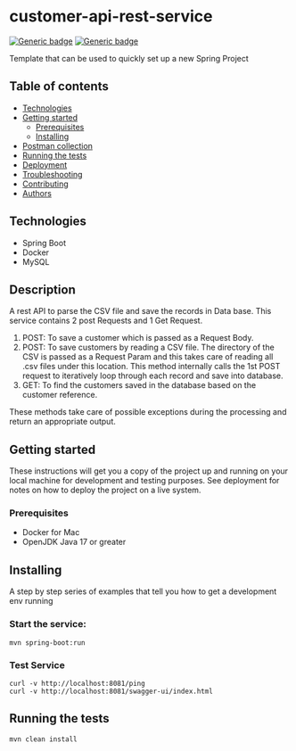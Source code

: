 # customer-api-rest-service

[![Generic badge](https://img.shields.io/badge/LANGUAGE-Java_17+-blue.svg)]()
[![Generic badge](https://img.shields.io/badge/DOKERIZED-YES-green.svg)]()

Template that can be used to quickly set up a new Spring Project

## Table of contents

* [Technologies](#technologies)
* [Getting started](#getting-started)
  * [Prerequisites](#prerequisites)
  * [Installing](#installing)
* [Postman collection](#postman-collection)
* [Running the tests](#running-the-tests)
* [Deployment](#running-the-tests)
* [Troubleshooting](#troubleshooting)
* [Contributing](#contributing)
* [Authors](#authors)

## Technologies

* Spring Boot
* Docker
* MySQL

## Description

A rest API to parse the CSV file and save the records in Data base. This service contains 
2 post Requests and 1 Get Request.
1. POST: To save a customer which is passed as a Request Body.
2. POST: To save customers by reading a CSV file. The directory of the CSV is passed as a Request Param and this takes 
         care of reading all .csv files under this location. This method internally calls the 1st POST request to 
         iteratively loop through each record and save into database.
3. GET: To find the customers saved in the database based on the customer reference.

These methods take care of possible exceptions during the processing and return an appropriate output.
## Getting started

These instructions will get you a copy of the project up and running on your local machine for development and testing 
purposes. See deployment for notes on how to deploy the project on a live system.

### Prerequisites

* Docker for Mac
* OpenJDK Java 17 or greater

## Installing

A step by step series of examples that tell you how to get a development env running

### Start the service:

```
mvn spring-boot:run
```

### Test Service

```
curl -v http://localhost:8081/ping
curl -v http://localhost:8081/swagger-ui/index.html
```
## Running the tests

```
mvn clean install
```
